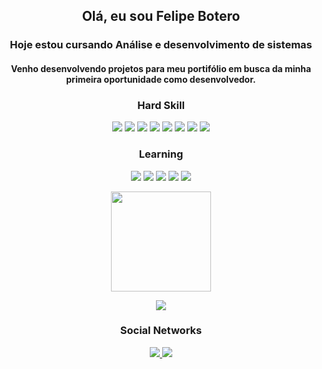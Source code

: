 <div align='center'>
<h2>Olá, eu sou Felipe Botero</h2>
  <h3>Hoje estou cursando Análise e desenvolvimento de sistemas</h3>
  <h4>Venho desenvolvendo projetos para meu portifólio em busca da minha primeira oportunidade como desenvolvedor.</h4>

<h3>Hard Skill</h3>
  
<p>
  <img src="https://img.shields.io/badge/HTML5-E34F26?style=for-the-badge&logo=html5&logoColor=white">
  <img src="https://img.shields.io/badge/CSS3-1572B6?style=for-the-badge&logo=css3&logoColor=white">
  <img src="https://img.shields.io/badge/JavaScript-323330?style=for-the-badge&logo=javascript&logoColor=F7DF1E">
  <img src="https://img.shields.io/badge/TypeScript-007ACC?style=for-the-badge&logo=typescript&logoColor=white">
  <img src="https://img.shields.io/badge/React-20232A?style=for-the-badge&logo=react&logoColor=61DAFB">
  <img src="https://img.shields.io/badge/Node.js-339933?style=for-the-badge&logo=nodedotjs&logoColor=white">
  <img src="https://img.shields.io/badge/MongoDB-4EA94B?style=for-the-badge&logo=mongodb&logoColor=white">
  <img src="https://img.shields.io/badge/SQLite-07405E?style=for-the-badge&logo=sqlite&logoColor=white">        
</p>
  
<h3>Learning</h3>
  
<p>
<img src="https://img.shields.io/badge/next.js-000000?style=for-the-badge&logo=nextdotjs&logoColor=white">
<img src="https://img.shields.io/badge/Docker-2CA5E0?style=for-the-badge&logo=docker&logoColor=white">
<img src="https://img.shields.io/badge/React_Native-20232A?style=for-the-badge&logo=react&logoColor=61DAFB">
<img src="https://img.shields.io/badge/Android-3DDC84?style=for-the-badge&logo=android&logoColor=white">
<img src="https://img.shields.io/badge/Kotlin-0095D5?&style=for-the-badge&logo=kotlin&logoColor=white">
</p>
</div >




<div align='center'>
  <img height="160em" src="https://github-readme-stats.vercel.app/api?username=FeBotero&show_icons=true&hide_border=true&theme=transparent"/>
 
</div>

<p align="center">
<img src="https://streak-stats.demolab.com?user=FeBotero&theme=transparent&hide_border=true&border_radius=0&date_format=j%2Fn%5B%2FY%5D" />
</picture>
</p>
<div align='center'>
<h3>Social Networks</h3>

<p aling="center">

  
  <a href="https://www.linkedin.com/in/felipe-botero-dev/" >
   <img src="https://img.shields.io/badge/LinkedIn-0077B5?style=for-the-badge&logo=linkedin&logoColor=white">
      </a>
      
  <a href="mailto:frpbotero@gmail.com?" subject="Contato">
     <img src="https://img.shields.io/badge/Gmail-D14836?style=for-the-badge&logo=gmail&logoColor=white">
    </a>
</p>

</div>
